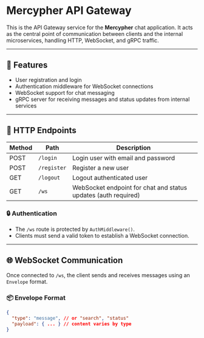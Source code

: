 # Mercypher API Gateway

This is the API Gateway service for the **Mercypher** chat application. It acts as the central point of communication between clients and the internal microservices, handling HTTP, WebSocket, and gRPC traffic.

---

## 🔧 Features

- User registration and login
- Authentication middleware for WebSocket connections
- WebSocket support for chat messaging
- gRPC server for receiving messages and status updates from internal services

---

## 🚀 HTTP Endpoints

| Method | Path         | Description              |
|--------|--------------|--------------------------|
| POST   | `/login`     | Login user with email and password |
| POST   | `/register`  | Register a new user      |
| GET    | `/logout`    | Logout authenticated user |
| GET    | `/ws`        | WebSocket endpoint for chat and status updates (auth required) |

### 🔒 Authentication

- The `/ws` route is protected by `AuthMiddleware()`.
- Clients must send a valid token to establish a WebSocket connection.

---

## 🌐 WebSocket Communication

Once connected to `/ws`, the client sends and receives messages using an `Envelope` format.

### 📦 Envelope Format

```json
{
  "type": "message", // or "search", "status"
  "payload": { ... } // content varies by type
}